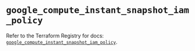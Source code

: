 # `google_compute_instant_snapshot_iam_policy`

Refer to the Terraform Registry for docs: [`google_compute_instant_snapshot_iam_policy`](https://registry.terraform.io/providers/hashicorp/google/6.25.0/docs/resources/compute_instant_snapshot_iam_policy).
